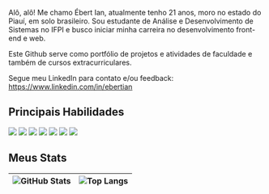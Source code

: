 Alô, alô! Me chamo Ébert Ian, atualmente tenho 21 anos, moro no estado do Piauí, em solo brasileiro. Sou estudante de Análise e Desenvolvimento de Sistemas no IFPI e busco iniciar minha carreira no desenvolvimento front-end e web.

Este Github serve como portfólio de projetos e atividades de faculdade e também de cursos extracurriculares.

Segue meu LinkedIn para contato e/ou feedback: https://www.linkedin.com/in/ebertian

## Principais Habilidades
![](https://img.shields.io/badge/HTML-f16529?style=for-the-badge&logo=html5&logoColor=white)
![](https://img.shields.io/badge/CSS-35a9db?&style=for-the-badge&logo=css3&logoColor=white)
![](https://img.shields.io/badge/JavaScript-F7DF1E?style=for-the-badge&logo=javascript&logoColor=black)
![](https://img.shields.io/badge/Node.js-43853D?style=for-the-badge&logo=node.js&logoColor=white)
![](https://img.shields.io/badge/TypeScript-007ACC?style=for-the-badge&logo=typescript&logoColor=white)
![](https://img.shields.io/badge/Python-14354C?style=for-the-badge&logo=python&logoColor=white)
![](https://img.shields.io/badge/PostgreSQL-316192?style=for-the-badge&logo=postgresql&logoColor=white)

## Meus Stats

| ![GitHub Stats](https://github-readme-stats.vercel.app/api?username=ebert-sl&theme=transparent&bg_color=000&border_color=4727CD&show_icons=true&icon_color=a387e6&title_color=d1b7f2&text_color=FFF) | ![Top Langs](https://github-readme-stats-git-masterrstaa-rickstaa.vercel.app/api/top-langs/?username=ebert-sl&layout=compact&bg_color=000&border_color=4727CD&title_color=d1b7f2&text_color=FFF) |
| :-: | :-: |

